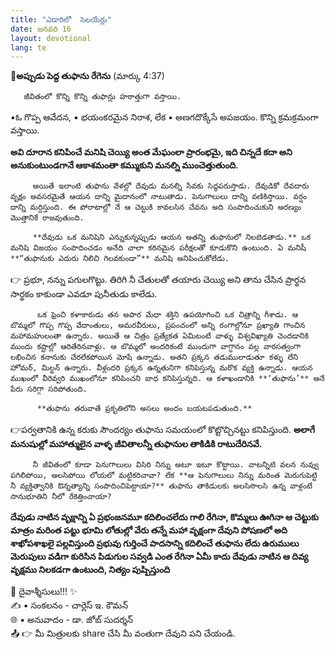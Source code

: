 ```yaml
---
title: "ఎడారిలో  సెలయేర్లు"
date: జనవరి 16
layout: devotional
lang: te
---
```


**📖అప్పుడు పెద్ద తుఫాను రేగెను**
(మార్కు 4:37)

       జీవితంలో కొన్ని కొన్ని తుఫాన్లు హఠాత్తుగా వస్తాయి.
 
▪ఓ గొప్ప ఆవేదన,
▪ భయంకరమైన నిరాశ, లేక
▪ అణగదొక్కేసే అపజయం. కొన్ని క్రమక్రమంగా వస్తాయి. 

**అవి దూరాన కనిపించే మనిషి చెయ్యి అంత మేఘంలా ప్రారంభమై, ఇది చిన్నదే కదా అని అనుకుంటుండగానే ఆకాశమంతా కమ్ముకుని మనల్ని ముంచెత్తుతుంది.**

         అయితే ఇలాంటి తుఫాను వేళల్లో దేవుడు మనల్ని సేవకు సిద్ధపరుస్తాడు. దేవుడికో దేవదారు వృక్షం అవసరమైతే ఆయన దాన్ని మైదానంలో నాటుతాడు. పెనుగాలులు దాన్ని వణికిస్తాయి. వర్షం దాన్ని మర్దిస్తుంది. ఈ పోరాటాల్లో నే ఆ చెట్టుకి కావలసిన చేవను అది సంపాదించుకుని అరణ్యం మొత్తానికే రాజవుతుంది.

         **దేవుడు ఒక మనిషిని ఎన్నుకున్నప్పుడు ఆయన అతన్ని తుఫానులో నిలబెడతాడు.** ఒక మనిషి విజయం సంపాదించడం అనేది చాలా కఠినమైన పరీక్షలతో కూడుకొని ఉంటుంది. ఏ మనిషీ **“తుఫానుకు ఎదురు నిలిచి గెలవకుండా”** మనిషి అనిపించుకోలేడు. 

👉 ప్రభూ, నన్ను పగులగొట్టు. తిరిగి నీ చేతులతో తయారు చెయ్యి అని తాను చేసిన ప్రార్థన సార్థకం కాకుండా ఎవడూ పునీతుడు కాలేడు.

          ఒక ఫ్రెంచి కళాకారుడు తన అపార మేధా శక్తిని ఉపయోగించి ఒక చిత్రాన్ని గీశాడు. ఆ బొమ్మలో గొప్ప గొప్ప వేదాంతులు, అమరవీరులు, ప్రపంచంలో అన్ని రంగాల్లోనూ ప్రఖ్యాతి గాంచిన మహామహులంతా ఉన్నారు. అయితే ఆ చిత్రం ప్రత్యేకత ఏమిటంటే వాళ్ళు విశ్వవిఖ్యాతి చెందడానికి ముందు కష్టాల్లో ఆరితేరినవాళ్లు. ఆ బొమ్మలో అందరికంటే ముందుగా వాగ్దానం వల్ల వారసత్వంగా లభించిన కనానుకు చేరలేకపోయిన మోషే ఉన్నాడు. అతని ప్రక్కన తడుములాడుతూ కళ్ళు లేని హోమర్, మిల్టన్ ఉన్నారు. వీళ్లందరి ప్రక్కన ఉన్నతునిగా కనిపిస్తున్న మరొక వ్యక్తి ఉన్నాడు. ఆయన ముఖంలో వీరెవ్వరి ముఖంలోనూ కనిపించని బాధ కనిపిస్తున్నది. ఆ కళాఖండానికి **‘తుఫాను’** అనే పేరు సరిగ్గా సరిపోతుంది.

          **తుఫాను తరువాతే ప్రకృతిలోని అసలు అందం బయటపడుతుంది.** 

👉పర్వతానికి ఉన్న కరుకు సౌందర్యం తుఫాను సమయంలో కొట్టొచ్చినట్టు కనిపిస్తుంది. 
**అలాగే మనుషుల్లో మహాత్ములైన వాళ్ళ జీవితాలన్నీ తుఫానుల తాకిడికి రాటుదేరినవే.**

         నీ జీవితంలో కూడా పెనుగాలులు విసిరి నిన్ను అటూ ఇటూ కొట్టాయి. వాటన్నిటి వలన నువ్వు పగిలిపోయి, అలసిపోయి లోయలో మట్టికరిచావా? లేక **ఆ పెనుగాలులు నిన్ను మరింత మెరుగుపెట్టి నీ వ్యక్తిత్వానికి ఔన్నత్యాన్ని సంపాదించిపెట్టాయా?** తుఫాను తాకిడులకు అలసిసొలసి ఉన్న వాళ్లంటే సానుభూతిని నీలో రేకెత్తించాయా?

**దేవుడు నాటిన వృక్షాన్ని ఏ ప్రభంజనమూ కదిలించలేదు గాలి రేగినా, కొమ్మలు ఊగినా ఆ చెట్టుకు మాత్రం మరింత పట్టు భూమి లోతుల్లో వేరు తన్నే మహా వృక్షంగా దేవుని పోషణలో అది శాఖోపశాఖలై పల్లవిస్తుంది ప్రభువు గుర్తించే పాదసాన్ని కదిలించే తుఫాను లేదు ఉరుములు మెరుపులు వడిగా కురిసిన పిడుగుల సవ్వడి ఎంత రేగినా ఏమీ కాదు దేవుడు నాటిన ఆ దివ్య వృక్షము నిలకడగా ఉంటుంది, నిత్యం పుష్పిస్తుంది**

<div class="blessing">🙏 <span class="bless-text">దైవాశ్శీసులు!!!</span> ✨</div>

<div class="credit">✍️ <span class="credit-text">▪ సంకలనం - చార్లెస్ ఇ. కౌమన్</span></div>
<div class="credit">🌐 <span class="credit-text">▪ అనువాదం - డా. జోబ్ సుదర్శన్</span></div>


<div class="share">📤 👉 <span class="share-text">మీ మిత్రులకు share చేసి మీ వంతుగా దేవుని పని చేయండి.</span></div>
